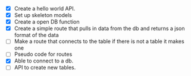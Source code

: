 - [x] Create a hello world API.
- [x] Set up skeleton models
- [x] Create a open DB function
- [x] Create a simple route that pulls in data from the db and returns a json format of the data
- [ ] Make a route that connects to the table if there is not a table it makes one
- [ ] Pseudo code for routes
- [x] Able to connect to a db.
- [ ] API to create new tables.
